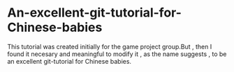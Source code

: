 # An-excellent-git-tutorial-for-Chinese-babies
This tutorial was created initially for the game project group.But , then I found it necesary and meaningful to modify it , as the name suggests , to be an excellent git-tutorial for Chinese babies.
